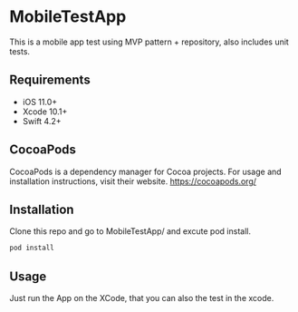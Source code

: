 # MobileTestApp

This is a mobile app test using MVP pattern + repository, also includes unit tests.

## Requirements

- iOS 11.0+
- Xcode 10.1+
- Swift 4.2+

## CocoaPods

CocoaPods is a dependency manager for Cocoa projects. For usage and installation instructions, visit their website. https://cocoapods.org/

## Installation

Clone this repo and go to MobileTestApp/ and excute pod install.

```bash
pod install
```

## Usage

Just run the App on the XCode, that you can also the test in the xcode.
